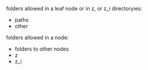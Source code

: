 folders allowed in a leaf node or in z, or z_i directoryies:

- paths
- other

folders allowed in a node:
- folders to other nodes
- z
- z_i